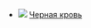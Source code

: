 * ![](/books/sf_fantasy/Святослав%20Логинов/Черная%20кровь.jpg) [Черная кровь](/books/sf_fantasy/Святослав%20Логинов/Черная%20кровь)